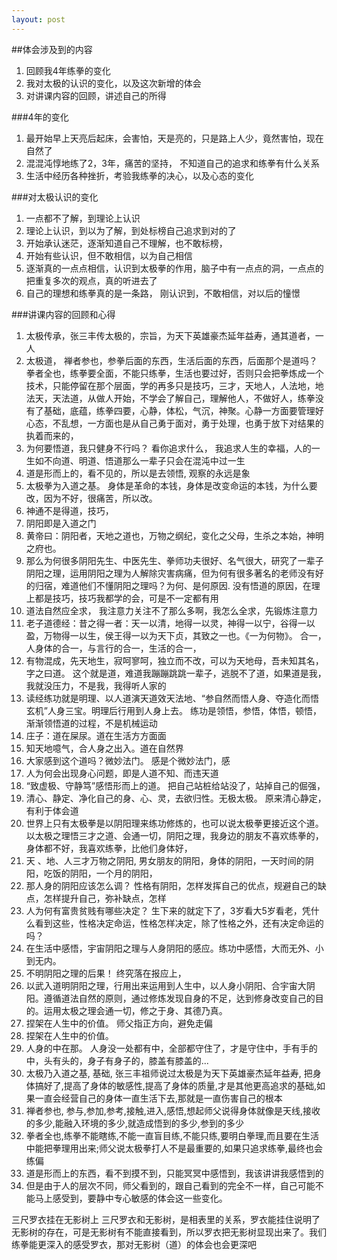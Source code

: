 ```yaml
---
layout: post
---
```



##体会涉及到的内容
1. 回顾我4年练拳的变化
2. 我对太极的认识的变化，以及这次新增的体会
3. 对讲课内容的回顾，讲述自己的所得

###4年的变化
1. 最开始早上天亮后起床，会害怕，天是亮的，只是路上人少，竟然害怕，现在自然了
2. 混混沌惇地练了2，3年，痛苦的坚持， 不知道自己的追求和练拳有什么关系
3. 生活中经历各种挫折，考验我练拳的决心，以及心态的变化


###对太极认识的变化
1. 一点都不了解，到理论上认识
2. 理论上认识，到以为了解，到处标榜自己追求到对的了
3. 开始承认迷茫，逐渐知道自己不理解，也不敢标榜，
4. 开始有些认识，但不敢相信，以为自己相信
4. 逐渐真的一点点相信，认识到太极拳的作用，脑子中有一点点的洞，一点点的把重复多次的观点，真的听进去了
5. 自己的理想和练拳真的是一条路， 刚认识到，不敢相信，对以后的憧憬


###讲课内容的回顾和心得
1. 太极传承，张三丰传太极的，宗旨，为天下英雄豪杰延年益寿，通其道者，一人
2. 太极道， 禅者参也，参拳后面的东西，生活后面的东西，后面那个是道吗？ 拳者全也，练拳要全面，不能只练拳，生活也要过好，否则只会把拳炼成一个技术，只能停留在那个层面，学的再多只是技巧，三才，天地人，人法地，地法天，天法道，从做人开始，不学会了解自己，理解他人，不做好人，练拳没有了基础，底蕴，练拳四要，心静，体松，气沉，神聚。心静一方面要管理好心态，不乱想，一方面也是从自己勇于面对，勇于处理，也勇于放下对结果的执着而来的，
3. 为何要悟道，我只健身不行吗？ 看你追求什么， 我追求人生的幸福，人的一生如不向道、明道、悟道那么一辈子只会在混沌中过一生
4. 道是形而上的，看不见的，所以是去领悟, 观察的永远是象
5. 太极拳为入道之基。 身体是革命的本钱，身体是改变命运的本钱，为什么要改，因为不好，很痛苦，所以改。
6. 神通不是得道，技巧，
7. 阴阳即是入道之门
8. 黄帝曰：阴阳者，天地之道也，万物之纲纪，变化之父母，生杀之本始，神明之府也。
9. 那么为何很多阴阳先生、中医先生、拳师功夫很好、名气很大，研究了一辈子阴阳之理，运用阴阳之理为人解除灾害病痛，但为何有很多著名的老师没有好的归宿，难道他们不懂阴阳之理吗？为何、是何原因. 没有悟道的原因，在理上都是技巧，技巧我都学的会，可是不一定都有用
10. 道法自然应全求， 我注意力关注不了那么多啊，我怎么全求，先锻炼注意力
11. 老子道德经：昔之得一者：天一以清，地得一以灵，神得一以宁，谷得一以盈，万物得一以生，侯王得一以为天下贞，其致之一也。《一为何物》。 合一，人身体的合一，与言行的合一，生活的合一，
12. 有物混成，先天地生，寂呵寥呵，独立而不改，可以为天地母，吾未知其名，字之曰道。 这个就是道，难道我蹦蹦跳跳一辈子，逃脱不了道，如果道是我，我就没压力，不是我，我得听人家的
13. 读经练功就是明理、以人道演天道效天法地、“参自然而悟人身、夺造化而悟玄机”人身三宝。明理后行用到人身上去。 练功是领悟，参悟，体悟，顿悟，渐渐领悟道的过程，不是机械运动
14. 庄子：道在屎尿。道在生活方方面面
15. 知天地噫气，合人身之出入。道在自然界
16. 大家感到这个道吗？微妙法门。 感是个微妙法门，感
17. 人为何会出现身心问题，即是人道不知、而违天道
18. “致虚极、守静笃”感悟形而上的道。 把自己站桩给站没了，站掉自己的倔强，
19. 清心、静定、净化自己的身、心、灵，去欲归性。无极太极。 原来清心静定，有利于体会道
20. 世界上只有太极拳是以阴阳理来练功修炼的，也可以说太极拳更接近这个道。以太极之理悟三才之道、会通一切，阴阳之理，我身边的朋友不喜欢练拳的，身体都不好，我喜欢练拳，比他们身体好，
21. 天 、地、人三才万物之阴阳, 男女朋友的阴阳，身体的阴阳，一天时间的阴阳，吃饭的阴阳，一个月的阴阳，
22. 那人身的阴阳应该怎么调？ 性格有阴阳，怎样发挥自己的优点，规避自己的缺点，怎样提升自己，弥补缺点，怎样
23. 人为何有富贵贫贱有哪些决定？ 生下来的就定下了，3岁看大5岁看老，凭什么看到这些，性格决定命运，性格怎样决定，除了性格之外，还有决定命运的吗？
24. 在生活中感悟，宇宙阴阳之理与人身阴阳的感应。练功中感悟，大而无外、小到无内。
25. 不明阴阳之理的后果！ 终究落在报应上，
26. 以武入道明阴阳之理，行用出来运用到人生中，以人身小阴阳、合宇宙大阴阳。遵循道法自然的原则，通过修炼发现自身的不足，达到修身改变自己的目的。运用太极之理会通一切，修之于身、其德乃真。
27. 捏架在人生中的价值。 师父指正方向，避免走偏
28. 捏架在人生中的价值。
29. 人身的中在那。 人身没一处都有中，全部都守住了，才是守住中，手有手的中，头有头的，身子有身子的，膝盖有膝盖的... 
30. 太极乃入道之基, 基础, 张三丰祖师说过太极是为天下英雄豪杰延年益寿, 把身体搞好了,提高了身体的敏感性,提高了身体的质量,才是其他更高追求的基础,如果一直会经营自己的身体一直生活下去,那就是一直伤害自己的根本
31. 禅者参也, 参与,参加,参考,接触,进入,感悟,想起师父说得身体就像是天线,接收的多少,能融入环境的多少,就造成悟到的多少,参到的多少
32. 拳者全也,练拳不能瞎练,不能一直盲目练,不能只练,要明白拳理,而且要在生活中能把拳理用出来;师父说太极拳打人不是最重要的,如果只追求练拳,最终也会练偏
33.  道是形而上的东西，看不到摸不到，只能冥冥中感悟到，我该讲讲我感悟到的
34. 但是由于人的层次不同，师父看到的，跟自己看到的完全不一样，自己可能不能马上感受到，要静中专心敏感的体会这一些变化。

三尺罗衣挂在无影树上
三尺罗衣和无影树，是相表里的关系，罗衣能挂住说明了无影树的存在，可是无影树有不能直接看到，所以罗衣把无影树显现出来了。我们练拳能更深入的感受罗衣，那对无影树（道）的体会也会更深吧














